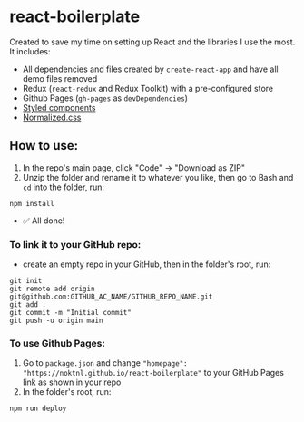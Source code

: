 # react-boilerplate

Created to save my time on setting up React and the libraries I use the most. It includes:
- All dependencies and files created by `create-react-app` and have all demo files removed
- Redux (`react-redux` and Redux Toolkit) with a pre-configured store
- Github Pages (`gh-pages` as `devDependencies`)
- [Styled components](https://github.com/styled-components)
- [Normalized.css](https://github.com/necolas/normalize.css/)

## How to use:
1. In the repo's main page, click "Code" -> "Download as ZIP"
2. Unzip the folder and rename it to whatever you like, then go to Bash and `cd` into the folder, run:
```
npm install
```
- ✅ All done!

### To link it to your GitHub repo:

- create an empty repo in your GitHub, then in the folder's root, run:
```
git init
git remote add origin git@github.com:GITHUB_AC_NAME/GITHUB_REPO_NAME.git
git add .
git commit -m "Initial commit"
git push -u origin main
```
### To use Github Pages:
1. Go to `package.json` and change `"homepage": "https://noktnl.github.io/react-boilerplate"` to your GitHub Pages link as shown in your repo
2. In the folder's root, run:
```
npm run deploy
```
